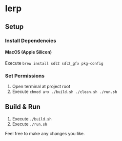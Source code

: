 # lerp



## Setup

### Install Dependencies

#### MacOS (Apple Silicon)
Execute `brew install sdl2 sdl2_gfx pkg-config`

### Set Permissions
1. Open terminal at project root
2. Execute `chmod a+x ./build.sh ./clean.sh ./run.sh`

## Build & Run
1. Execute `./build.sh`
2. Execute `./run.sh`



Feel free to make any changes you like.
